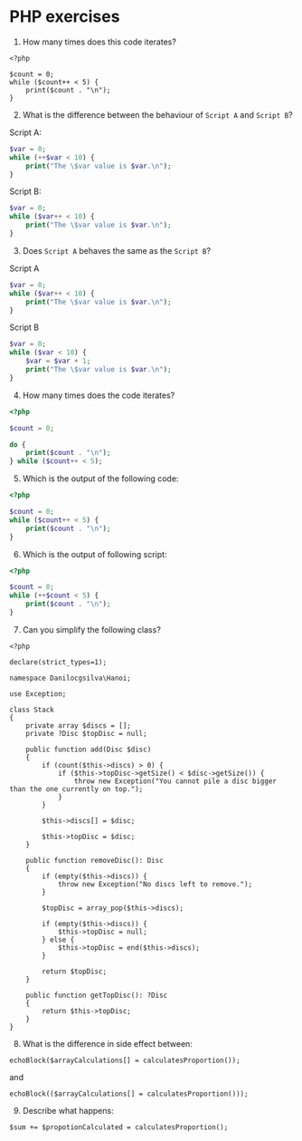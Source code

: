 # PHP exercises

1. How many times does this code iterates?
```
<?php

$count = 0;
while ($count++ < 5) {
	print($count . "\n");
}
```

2. What is the difference between the behaviour of `Script A` and `Script B`?

Script A:
```php
$var = 0;
while (++$var < 10) {
    print("The \$var value is $var.\n");
}
```

Script B:
```php
$var = 0;
while ($var++ < 10) {
    print("The \$var value is $var.\n");
}
```

3. Does `Script A` behaves the same as the `Script B`?

Script A
```php
$var = 0;
while ($var++ < 10) {
    print("The \$var value is $var.\n");
}
```

Script B
```php
$var = 0;
while ($var < 10) {
    $var = $var + 1;
    print("The \$var value is $var.\n");
}
```

4. How many times does the code iterates?
```php
<?php

$count = 0;

do { 
	print($count . "\n"); 
} while ($count++ < 5); 
```

5. Which is the output of the following code:
```php
<?php

$count = 0;
while ($count++ < 5) {
	print($count . "\n");
}
```

6. Which is the output of following script:
```php
<?php

$count = 0;
while (++$count < 5) {
	print($count . "\n");
}
```

7. Can you simplify the following class?
```
<?php

declare(strict_types=1);

namespace Danilocgsilva\Hanoi;

use Exception;

class Stack
{
    private array $discs = [];
    private ?Disc $topDisc = null;

    public function add(Disc $disc)
    {
        if (count($this->discs) > 0) {
            if ($this->topDisc->getSize() < $disc->getSize()) {
                throw new Exception("You cannot pile a disc bigger than the one currently on top.");
            }
        }

        $this->discs[] = $disc;
        
        $this->topDisc = $disc;
    }

    public function removeDisc(): Disc
    {
        if (empty($this->discs)) {
            throw new Exception("No discs left to remove.");
        }

        $topDisc = array_pop($this->discs);

        if (empty($this->discs)) {
            $this->topDisc = null;
        } else {
            $this->topDisc = end($this->discs);
        }

        return $topDisc;
    }

    public function getTopDisc(): ?Disc
    {
        return $this->topDisc;
    }
}
```

8. What is the difference in side effect between:
```
echoBlock($arrayCalculations[] = calculatesProportion());
```
and
```
echoBlock(($arrayCalculations[] = calculatesProportion()));
```

9. Describe what happens:
```
$sum += $propotionCalculated = calculatesProportion();
```